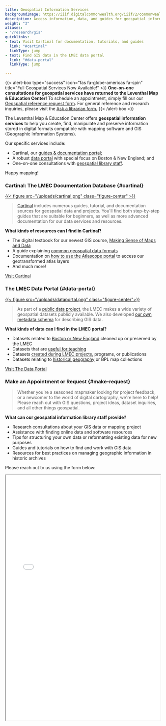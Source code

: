 ```yaml
---
title: Geospatial Information Services
backgroundImage: https://iiif.digitalcommonwealth.org/iiif/2/commonwealth:q524n558j/34,3774,14328,3856/full/0/default.jpg
description: Access information, data, and guides for geospatial information
weight: "3"
aliases:
- "/research/gis"
quicklinks:
- text: Visit Cartinal for documentation, tutorials, and guides
  link: "#cartinal"
  linkType: jump
- text: Find GIS data in the LMEC data portal
  link: "#data-portal"
  linkType: jump

---
```

{{< alert-box type="success" icon="fas fa-globe-americas fa-spin" title="Full Geospatial Services Now Available!" >}}
**One-on-one consultations for geospatial services have returned to the Leventhal Map & Education Center!** To schedule an appointment, simply fill our our [Geospatial reference request form](#make-request). For general reference and research inquiries, please visit the [Ask a librarian form.](/research/appointments)
{{< /alert-box >}}

The Leventhal Map & Education Center offers **geospatial information services** to help you create, find, manipulate and preserve information stored in digital formats compatible with mapping software and GIS (Geographic Information Systems).

Our specific services include:

* Cartinal, our [guides & documentation portal](#cartinal);
* A robust [data portal](#data-portal) with special focus on Boston & New England; and
* One-on-one consultations with [geospatial library staff](#make-request).

Happy mapping!

### Cartinal: The LMEC Documentation Database {#cartinal}

[{{< figure src="/uploads/cartinal.png" class="figure-center" >}}](https://cartinal.leventhalmap.org)

> [Cartinal](https://geoservices.leventhalmap.org/cartinal/) includes numerous guides, tutorial, and documentation sources for geospatial data and projects. You'll find both step-by-step guides that are suitable for beginners, as well as more advanced documentation for our data services and resources.

**What kinds of resources can I find in Cartinal?**

* The digital textbook for our newest GIS course, [Making Sense of Maps and Data](https://cartinal.leventhalmap.org/guides/making-sense-maps-data/)
* A guide explaining [common geospatial data formats](https://cartinal.leventhalmap.org/guides/file-formats.html)
* Documentation on [how to use the Atlascope portal](https://cartinal.leventhalmap.org/guides/atlascope-tool-guide.html) to access our geotransformed atlas layers
* And much more!

<a class="btn btn-outline-primary btn-large" href="https://cartinal.leventhalmap.org/">Visit Cartinal</a>

</details>

### The LMEC Data Portal {#data-portal}

[{{< figure src="/uploads/dataportal.png" class="figure-center">}}](https://data.leventhalmap.org)

> As part of a [public data project](https://www.leventhalmap.org/articles/introducing-our-public-data-project/), the LMEC makes a wide variety of geospatial datasets publicly available. We also developed [our own metadata schema](https://cartinal.leventhalmap.org/documentation/schema/) for describing GIS data.

**What kinds of data can I find in the LMEC portal?**

* Datasets related to [Boston or New England](https://data.leventhalmap.org/#/catalog/dkmv00o45) cleaned up or preserved by the LMEC
* Datasets that are [useful for teaching](https://data.leventhalmap.org/#/catalog/dkhm2yhrb)
* Datasets [created during LMEC projects](https://data.leventhalmap.org/#/catalog/dkgsk7g8m), programs, or publications
* Datasets relating to [historical geography](https://data.leventhalmap.org/#/catalog/dkircu2ol) or BPL map collections

<a class="btn btn-outline-primary btn-large" href="https://data.leventhalmap.org/">Visit The Data Portal</a>

### Make an Appointment or Request {#make-request}

> Whether you're a seasoned mapmaker looking for project feedback, or a newcomer to the world of digital cartography, we're here to help! Please reach out with GIS questions, project ideas, dataset inquiries, and all other things geospatial.

**What can our geospatial information library staff provide?**

* Research consultations about your GIS data or mapping project
* Assistance with finding online data and software resources
* Tips for structuring your own data or reformatting existing data for new purposes
* Guides and tutorials on how to find and work with GIS data
* Resources for best practices on managing geographic information in historic archives

Please reach out to us using the form below:

<iframe src="[https://ask.bpl.org/form?queue_id=6316](https://ask.bpl.org/form?queue_id=6316 "https://ask.bpl.org/form?queue_id=6316")" width="100%" height="800" title="LMEC reference question form">

</iframe>